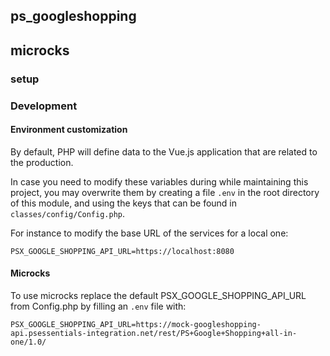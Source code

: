 ## ps_googleshopping

## microcks

### setup
### Development

#### Environment customization

By default, PHP will define data to the Vue.js application that are related to the production.

In case you need to modify these variables during while maintaining this project, you may
overwrite them by creating a file `.env` in the root directory of this module, and using the
keys that can be found in `classes/config/Config.php`.

For instance to modify the base URL of the services for a local one:

```
PSX_GOOGLE_SHOPPING_API_URL=https://localhost:8080
```

#### Microcks

To use microcks replace the default PSX_GOOGLE_SHOPPING_API_URL from Config.php by filling an `.env` file with:
```
PSX_GOOGLE_SHOPPING_API_URL=https://mock-googleshopping-api.psessentials-integration.net/rest/PS+Google+Shopping+all-in-one/1.0/
```
